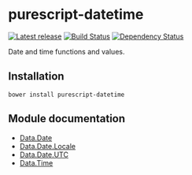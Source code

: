 # purescript-datetime

[![Latest release](http://img.shields.io/bower/v/purescript-datetime.svg)](https://github.com/purescript/purescript-datetime/releases)
[![Build Status](https://travis-ci.org/purescript/purescript-datetime.svg?branch=master)](https://travis-ci.org/purescript/purescript-datetime)
[![Dependency Status](https://www.versioneye.com/user/projects/55848c1636386100150003d4/badge.svg?style=flat)](https://www.versioneye.com/user/projects/55848c1636386100150003d4)

Date and time functions and values.

## Installation

```
bower install purescript-datetime
```

## Module documentation

- [Data.Date](docs/Data/Date.md)
- [Data.Date.Locale](docs/Data/Date/Locale.md)
- [Data.Date.UTC](docs/Data/Date/UTC.md)
- [Data.Time](docs/Data/Time.md)
